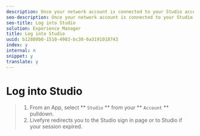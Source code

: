 ```yaml
---
description: Once your network account is connected to your Studio account, you can access Studio through your bookmarked links or through any Livefyre App.
seo-description: Once your network account is connected to your Studio account, you can access Studio through your bookmarked links or through any Livefyre App.
seo-title: Log into Studio
solution: Experience Manager
title: Log into Studio
uuid: b12880b0-1510-4903-bc30-6a3191018743
index: y
internal: n
snippet: y
translate: y
---
```


# Log into Studio


>1. From an App, select ** `Studio` ** from your ** `Account` ** pulldown.
>1. Livefyre redirects you to the Studio sign in page or to Studio if your session expired.

